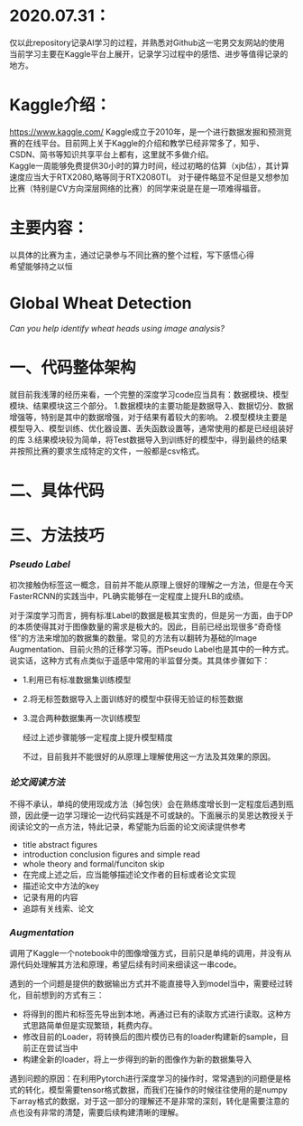 2020.07.31：
=====================
仅以此repository记录AI学习的过程，并熟悉对Github这一宅男交友网站的使用
当前学习主要在Kaggle平台上展开，记录学习过程中的感悟、进步等值得记录的地方。   

Kaggle介绍：
=====================
https://www.kaggle.com/
Kaggle成立于2010年，是一个进行数据发掘和预测竞赛的在线平台。目前网上关于Kaggle的介绍和教学已经非常多了，知乎、CSDN、简书等知识共享平台上都有，这里就不多做介绍。   
Kaggle一周能够免费提供30小时的算力时间，经过初略的估算（xjb估），其计算速度应当大于RTX2080,略等同于RTX2080TI。  对于硬件略显不足但是又想参加比赛（特别是CV方向深层网络的比赛）的同学来说是在是一项难得福音。

主要内容：
=====================
以具体的比赛为主，通过记录参与不同比赛的整个过程，写下感悟心得  
希望能够持之以恒

Global Wheat Detection
=====================
_Can you help identify wheat heads using image analysis?_

# 一、代码整体架构  
就目前我浅薄的经历来看，一个完整的深度学习code应当具有：数据模块、模型模块、结果模块这三个部分。
1.数据模块的主要功能是数据导入、数据切分、数据增强等，特别是其中的数据增强，对于结果有着较大的影响。
2.模型模块主要是模型导入、模型训练、优化器设置、丢失函数设置等，通常使用的都是已经组装好的库
3.结果模块较为简单，将Test数据导入到训练好的模型中，得到最终的结果并按照比赛的要求生成特定的文件，一般都是csv格式。
# 二、具体代码

# 三、方法技巧
### *Pseudo Label*

初次接触伪标签这一概念，目前并不能从原理上很好的理解之一方法，但是在今天FasterRCNN的实践当中，PL确实能够在一定程度上提升LB的成绩。

对于深度学习而言，拥有标准Label的数据是极其宝贵的，但是另一方面，由于DP的本质使得其对于图像数量的需求是极大的。因此，目前已经出现很多“奇奇怪怪”的方法来增加的数据集的数量。常见的方法有以翻转为基础的Image Augmentation、目前火热的迁移学习等。而Pseudo Label也是其中的一种方式。说实话，这种方式有点类似于遥感中常用的半监督分类。其具体步骤如下：

* 1.利用已有标准数据集训练模型

* 2.将无标签数据导入上面训练好的模型中获得无验证的标签数据

* 3.混合两种数据集再一次训练模型  

  经过上述步骤能够一定程度上提升模型精度  

  不过，目前我并不能很好的从原理上理解使用这一方法及其效果的原因。
 
### *论文阅读方法*
  不得不承认，单纯的使用现成方法（掉包侠）会在熟练度增长到一定程度后遇到瓶颈，因此便一边学习理论一边代码实践是不可或缺的。下面展示的吴恩达教授关于阅读论文的一点方法，特此记录，希望能为后面的论文阅读提供参考
  * title abstract figures  
  * introduction conclusion figures  and simple read  
  * whole theory and formal/funciton skip  
  * 在完成上述之后，应当能够描述论文作者的目标或者论文实现
  * 描述论文中方法的key  
  * 记录有用的内容  
  * 追踪有关线索、论文  
  
### *Augmentation*  

调用了Kaggle一个notebook中的图像增强方式，目前只是单纯的调用，并没有从源代码处理解其方法和原理，希望后续有时间来细读这一串code。

遇到的一个问题是提供的数据输出方式并不能直接导入到model当中，需要经过转化，目前想到的方式有三：

* 将得到的图片和标签先导出到本地，再通过已有的读取方式进行读取。这种方式思路简单但是实现繁琐，耗费内存。
* 修改目前的Loader，将转换后的图片模仿已有的loader构建新的sample，目前正在尝试当中
* 构建全新的loader，将上一步得到的新的图像作为新的数据集导入   

遇到问题的原因：在利用Pytorch进行深度学习的操作时，常常遇到的问题便是格式的转化，模型需要tensor格式数据，而我们在操作的时候往往使用的是numpy下array格式的数据，对于这一部分的理解还不是非常的深刻，转化是需要注意的点也没有非常的清楚，需要后续构建清晰的理解。
